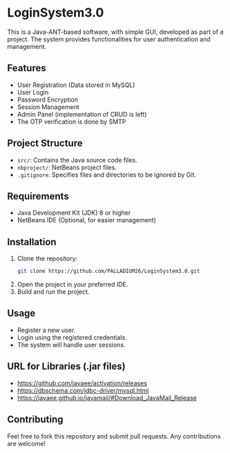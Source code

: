 # LoginSystem3.0

This is a Java-ANT-based software, with simple GUI, developed as part of a project. The system provides functionalities for user authentication and management.

## Features
- User Registration (Data stored in MySQL)
- User Login
- Password Encryption
- Session Management
- Admin Panel (implementation of CRUD is left)
- The OTP verification is done by SMTP

## Project Structure
- `src/`: Contains the Java source code files.
- `nbproject/`: NetBeans project files.
- `.gitignore`: Specifies files and directories to be ignored by Git.

## Requirements
- Java Development Kit (JDK) 8 or higher
- NetBeans IDE (Optional, for easier management)

## Installation
1. Clone the repository:
   ```bash
   git clone https://github.com/PALLADIUM26/LoginSystem3.0.git
   ```
2. Open the project in your preferred IDE.
3. Build and run the project.

## Usage
- Register a new user.
- Login using the registered credentials.
- The system will handle user sessions.

## URL for Libraries (.jar files)
- https://github.com/javaee/activation/releases
- https://dbschema.com/jdbc-driver/mysql.html
- https://javaee.github.io/javamail/#Download_JavaMail_Release

## Contributing
Feel free to fork this repository and submit pull requests. Any contributions are welcome!
